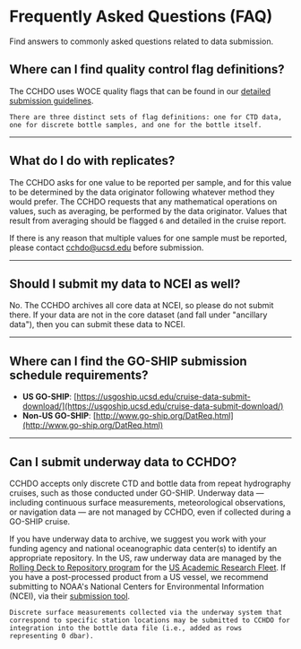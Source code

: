 # Frequently Asked Questions (FAQ)
Find answers to commonly asked questions related to data submission.

## Where can I find quality control flag definitions?
The CCHDO uses WOCE quality flags that can be found in our [detailed submission guidelines](../submitting_data/detailed_guide.md#data-quality-evaluation-and-data-quality-flags). 
```{caution}
There are three distinct sets of flag definitions: one for CTD data, one for discrete bottle samples, and one for the bottle itself. 
```


---

 ## What do I do with replicates?
The CCHDO asks for one value to be reported per sample, and for this value to be determined by the data originator following whatever method they would prefer. The CCHDO requests that any mathematical operations on values, such as averaging, be performed by the data originator. Values that result from averaging should be flagged `6` and detailed in the cruise report.

If there is any reason that multiple values for one sample must be reported, please contact [cchdo@ucsd.edu](mailto:cchdo@ucsd.edu) before submission.

---

## Should I submit my data to NCEI as well?
No. The CCHDO archives all core data at NCEI, so please do not submit there. If your data are not in the core dataset (and fall under "ancillary data"), then you can submit these data to NCEI. 

---

## Where can I find the GO-SHIP submission schedule requirements?
- **US GO-SHIP**: [https://usgoship.ucsd.edu/cruise-data-submit-download/](https://usgoship.ucsd.edu/cruise-data-submit-download/)  
- **Non-US GO-SHIP**: [http://www.go-ship.org/DatReq.html](http://www.go-ship.org/DatReq.html)

---

## Can I submit underway data to CCHDO?
CCHDO accepts only discrete CTD and bottle data from repeat hydrography cruises, such as those conducted under GO-SHIP. Underway data — including continuous surface measurements, meteorological observations, or navigation data — are not managed by CCHDO, even if collected during a GO-SHIP cruise.

If you have underway data to archive, we suggest you work with your funding agency and national oceanographic data center(s) to identify an appropriate repository. In the US, raw underway data are managed by the [Rolling Deck to Repository program](http://www.rvdata.us) for the [US Academic Research Fleet](https://www.unols.org/ships-facilities/unols-vessels/unols-designated-vessels/unols-designated-vessels). If you have a post-processed product from a US vessel, we recommend submitting to NOAA's National Centers for Environmental Information (NCEI), via their [submission tool](https://www.ncei.noaa.gov/archive/send2ncei/).

```{note}
Discrete surface measurements collected via the underway system that correspond to specific station locations may be submitted to CCHDO for integration into the bottle data file (i.e., added as rows representing 0 dbar).
```
